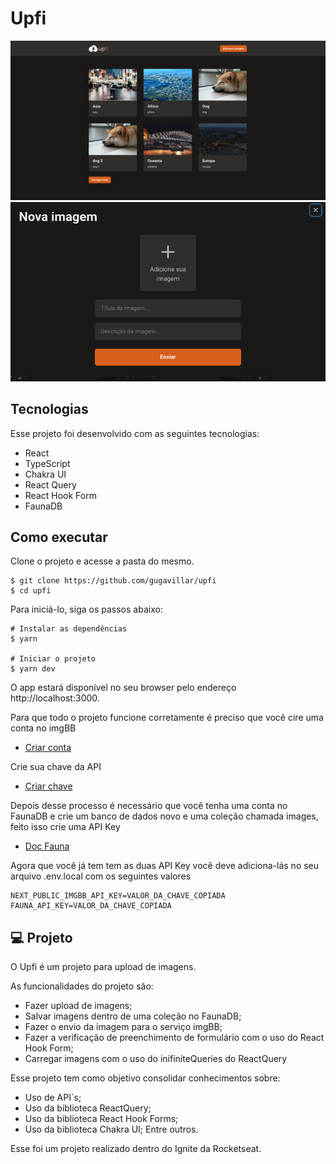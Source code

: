 # Upfi

![Imagem inicial da aplicação](/public/inicio.png)
![Formulário da aplicação](/public/form.png)

## Tecnologias

Esse projeto foi desenvolvido com as seguintes tecnologias:

- React
- TypeScript
- Chakra UI
- React Query
- React Hook Form
- FaunaDB

## Como executar

Clone o projeto e acesse a pasta do mesmo.

```
$ git clone https://github.com/gugavillar/upfi
$ cd upfi
```

Para iniciá-lo, siga os passos abaixo:

```
# Instalar as dependências
$ yarn

# Iniciar o projeto
$ yarn dev
```

O app estará disponível no seu browser pelo endereço http://localhost:3000.

Para que todo o projeto funcione corretamente é preciso que você cire uma conta no imgBB

- [Criar conta](https://imgbb.com/login)

Crie sua chave da API

- [Criar chave](https://api.imgbb.com/)

Depois desse processo é necessário que você tenha uma conta no FaunaDB e crie um banco de dados novo e uma coleção chamada images, feito isso crie uma API Key

- [Doc Fauna](https://docs.fauna.com/fauna/current/start/index.html)

Agora que você já tem tem as duas API Key você deve adiciona-lás no seu arquivo .env.local com os seguintes valores

```
NEXT_PUBLIC_IMGBB_API_KEY=VALOR_DA_CHAVE_COPIADA
FAUNA_API_KEY=VALOR_DA_CHAVE_COPIADA
```

## 💻 Projeto

O Upfi é um projeto para upload de imagens.

As funcionalidades do projeto são:

- Fazer upload de imagens;
- Salvar imagens dentro de uma coleção no FaunaDB;
- Fazer o envio da imagem para o serviço imgBB;
- Fazer a verificação de preenchimento de formulário com o uso do React Hook Form;
- Carregar imagens com o uso do inifiniteQueries do ReactQuery

Esse projeto tem como objetivo consolidar conhecimentos sobre:

- Uso de API`s;
- Uso da biblioteca ReactQuery;
- Uso da biblioteca React Hook Forms;
- Uso da biblioteca Chakra UI;
  Entre outros.

Esse foi um projeto realizado dentro do Ignite da Rocketseat.
